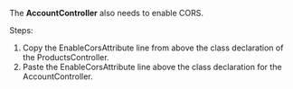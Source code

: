 The **AccountController** also needs to enable CORS.

Steps:

1. Copy the EnableCorsAttribute line from above the class declaration of the ProductsController.
2. Paste the EnableCorsAttribute line above the class declaration for the AccountController.

